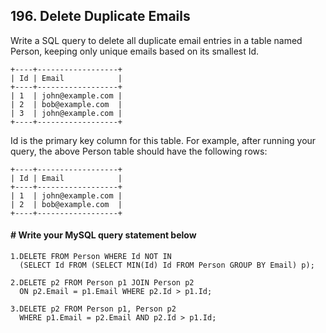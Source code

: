 ## 196. Delete Duplicate Emails

Write a SQL query to delete all duplicate email entries in a table named Person, keeping only unique emails based on its
smallest Id.

    +----+------------------+
    | Id | Email            |
    +----+------------------+
    | 1  | john@example.com |
    | 2  | bob@example.com  |
    | 3  | john@example.com |
    +----+------------------+

Id is the primary key column for this table. For example, after running your query, the above Person table should have
the following rows:

    +----+------------------+
    | Id | Email            |
    +----+------------------+
    | 1  | john@example.com |
    | 2  | bob@example.com  |
    +----+------------------+

#### # Write your MySQL query statement below

    1.DELETE FROM Person WHERE Id NOT IN
      (SELECT Id FROM (SELECT MIN(Id) Id FROM Person GROUP BY Email) p);
    
    2.DELETE p2 FROM Person p1 JOIN Person p2 
      ON p2.Email = p1.Email WHERE p2.Id > p1.Id;
    
    3.DELETE p2 FROM Person p1, Person p2
      WHERE p1.Email = p2.Email AND p2.Id > p1.Id;
     